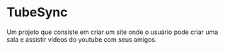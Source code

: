 # TubeSync
Um projeto que consiste em criar um site onde o usuário pode criar uma sala e assistir vídeos do youtube com seus amigos.
